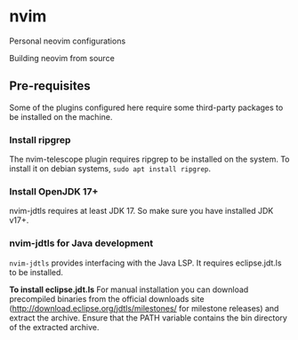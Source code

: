 # nvim
Personal neovim configurations

Building neovim from source

## Pre-requisites
Some of the plugins configured here require some third-party packages to be installed on the machine.

### Install ripgrep
The nvim-telescope plugin requires ripgrep to be installed on the system. To install it on debian systems, `sudo apt install ripgrep`.

### Install OpenJDK 17+
nvim-jdtls requires at least JDK 17. So make sure you have installed JDK v17+.

### nvim-jdtls for Java development
`nvim-jdtls` provides interfacing with the Java LSP. It requires eclipse.jdt.ls to be installed.

**To install eclipse.jdt.ls**
For manual installation you can download precompiled binaries from the official downloads site (http://download.eclipse.org/jdtls/milestones/ for milestone releases) and extract the archive. Ensure that the PATH variable contains the bin directory of the extracted archive.

